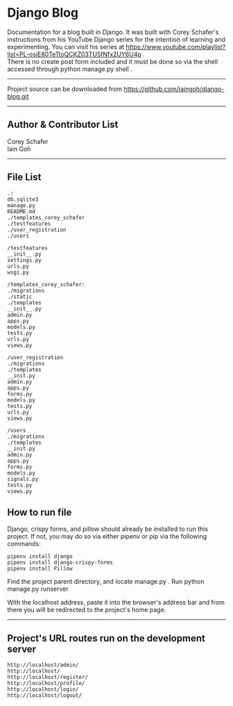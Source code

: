 # Django Blog

Documentation for a blog built in Django. It was built with Corey Schafer's instructions from his YouTube Django series for the intention of learning and experimenting. You can visit his series at https://www.youtube.com/playlist?list=PL-osiE80TeTtoQCKZ03TU5fNfx2UY6U4p .  
There is no create post form included and it must be done so via the shell accessed through python manage.py shell .

---

Project source can be downloaded from https://github.com/iaingoh/django-blog.git

---

## Author & Contributor List

Corey Schafer  
Iain Goh

---

## File List

```
.:
db.sqlite3
manage.py
README.md
./templates_corey_schafer
./testfeatures
./user_registration
./users
```
```
/testfeatures
__init__.py
settings.py
urls.py
wsgi.py
```
```
/templates_corey_schafer:
./migrations
./static
./templates
__init__.py
admin.py
apps.py
models.py
tests.py
urls.py
views.py
```
```
/user_registration
./migrations
./templates
__init.py
admin.py
apps.py
forms.py
models.py
tests.py
urls.py
views.py
```
```
/users
./migrations
./templates
__init.py
admin.py
apps.py
forms.py
models.py
signals.py
tests.py
views.py
```

## How to run file
Django, crispy forms, and pillow should already be installed to run this project. If not, you may do so via either pipenv or pip via the following commands:
```
pipenv install django
pipenv install django-crispy-forms
pipenv install Pillow
```

Find the project parent directory, and locate manage.py .
Run python manage.py runserver

With the localhost address, paste it into the browser's address bar and from there you will be redirected to the project's home page.

---

## Project's URL routes run on the development server

```
http://localhost/admin/
http://localhost/
http://localhost/register/
http://localhost/profile/
http://localhost/login/
http://localhost/logout/
```